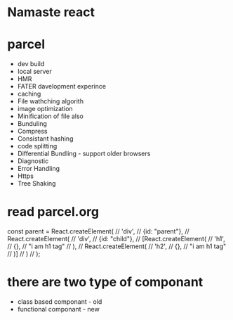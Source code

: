 # Namaste react

# parcel
- dev build
- local server
- HMR
- FATER davelopment experince
- caching
- File wathching algorith
- image optimization
- Minification of file also
- Bunduling
- Compress
- Consistant hashing
- code splitting
- Differential Bundling - support older browsers
- Diagnostic
- Error Handling
- Https
- Tree Shaking

# read parcel.org 


const parent = React.createElement(
//     'div',
//     {id: "parent"},
//     React.createElement(
//         'div',
//         {id: "child"},
//         [React.createElement(
//             'h1',
//             {},
//             "i am h1 tag"
//         ),
//         React.createElement(
//             'h2',
//             {},
//             "i am h1 tag"
//         )]
//     )
// );


# there are two type of componant
- class based componant - old
- functional componant - new